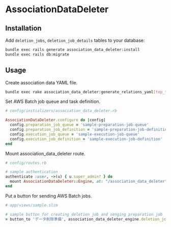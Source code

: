 # AssociationDataDeleter

## Installation

Add `deletion_jobs`, `deletion_job_details` tables to your database:

```bash
bundle exec rails generate association_data_deleter:install
bundle exec rails db:migrate
```

## Usage

Create association data YAML file.
```bash
bundle exec rake association_data_deleter:generate_relations_yaml[top_table_name,product_name]
```

Set AWS Batch job queue and task definition.
```ruby
# config/initializers/association_data_deleter.rb

AssociationDataDeleter.configure do |config|
  config.preparation_job_queue = 'sample-preparation-job-queue'
  config.preparation_job_definition = 'sample-preparation-job-definition'
  config.execution_job_queue = 'sample-execution-job-queue'
  config.execution_job_definition = 'sample-execution-job-definition'
end
```

Mount association_data_deleter route.
```ruby
# config/routes.rb

# sample authentication
authenticate :user, ->(u) { u.super_admin? } do
  mount AssociationDataDeleter::Engine, at: "/association_data_deleter"
end
```

Put a button for sending AWS Batch jobs.
```ruby
# app/views/sample.slim

# sample button for creating deletion job and senging preparation job
= button_to 'データ削除準備', association_data_deleter_engine.deletion_jobs_path, method: :post, params: { target_id: resource.id, target_type: 'Target' }
```

